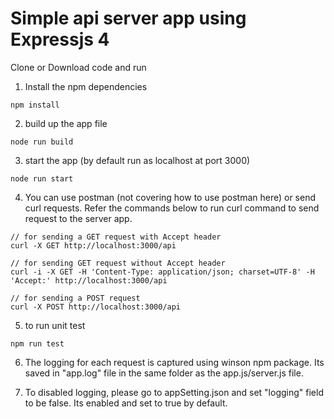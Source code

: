 # Simple api server app using Expressjs 4

Clone or Download code and run
1. Install the npm dependencies
```
npm install
```

2. build up the app file
```
node run build
```

3. start the app (by default run as localhost at port 3000)
```
node run start
```

4. You can use postman (not covering how to use postman here) or send curl requests. Refer the commands below to run curl command to send request to the server app. 

```
// for sending a GET request with Accept header
curl -X GET http://localhost:3000/api

// for sending GET request without Accept header
curl -i -X GET -H 'Content-Type: application/json; charset=UTF-8' -H 'Accept:' http://localhost:3000/api

// for sending a POST request 
curl -X POST http://localhost:3000/api

```

5. to run unit test
```
npm run test
```

6. The logging for each request is captured using winson npm package. Its saved in "app.log" file in the same folder as the app.js/server.js file.

7. To disabled logging, please go to appSetting.json and set "logging" field to be false. Its enabled and set to true by default.

